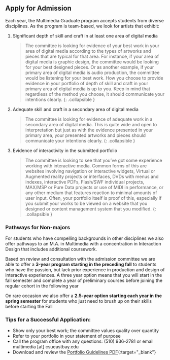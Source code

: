 ## Apply for Admission

Each year, the Multimedia Graduate program accepts students from diverse disciplines. As the program is team-based, we look for artists that exhibit:

1. Significant depth of skill and craft in at least one area of digital media

    > The committee is looking for evidence of your best work in your area of digital media according to the types of artworks and pieces that are typical for that area. For instance, if your area of digital media is graphic design, the committee would be looking for your best designed pieces. Or as another example, if your primary area of digital media is audio production, the committee would be listening for your best work. How you choose to provide evidence in your portfolio of depth of skill and craft in your primary area of digital media is up to you. Keep in mind that regardless of the method you choose, it should communicate your intentions clearly.
    {: .collapsible }

2. Adequate skill and craft in a secondary area of digital media

    > The committee is looking for evidence of adequate work in a secondary area of digital media. This is quite wide and open to interpretation but just as with the evidence presented in your primary area, your presented artworks and pieces should communicate your intentions clearly.
    {: .collapsible }

3. Evidence of interactivity in the submitted portfolio

    > The committee is looking to see that you&rsquo;ve got some experience working with interactive media. Common forms of this are websites involving navigation or interactive widgets, Virtual or Augmented reality projects or interfaces, DVDs with menus and indexes, interactive PDFs, Flash/SWF individual projects, MAX/MSP or Pure Data projects or use of MIDI in performance, or any other medium that features reaction to minimal amounts of user input. Often, your portfolio itself is proof of this, especially if you submit your works to be viewed on a website that you designed or content management system that you modified.
    {: .collapsible }

### Pathways for Non-majors

For students who have compelling backgrounds in other disciplines we also offer pathways to an M.A. in Multimedia with a concentration in Interaction Design that includes additional coursework.

Based on review and consultation with the admission committee we are able to offer a __3-year program starting in the preceding fall__ to students who have the passion, but lack prior experience in production and design of interactive experiences. A three year option means that you will start in the fall semester and complete a year of preliminary courses before joining the regular cohort in the following year

On rare occasion we also offer a __2.5-year option starting each year in the spring semester__ for students who just need to brush up on their skills before starting the Fall

### Tips for a Successful Application:

* Show only your best work; the committee values quality over quantity
* Refer to your portfolio in your statement of purpose
* Call the program office with any questions: (510) 936-2781 or email multimedia [at] csueastbay.edu
* Download and review the [Portfolio Guidelines PDF](http://multimedia.csueastbay.edu/forms/portfolio-guidelines.pdf){:target="_blank"}
